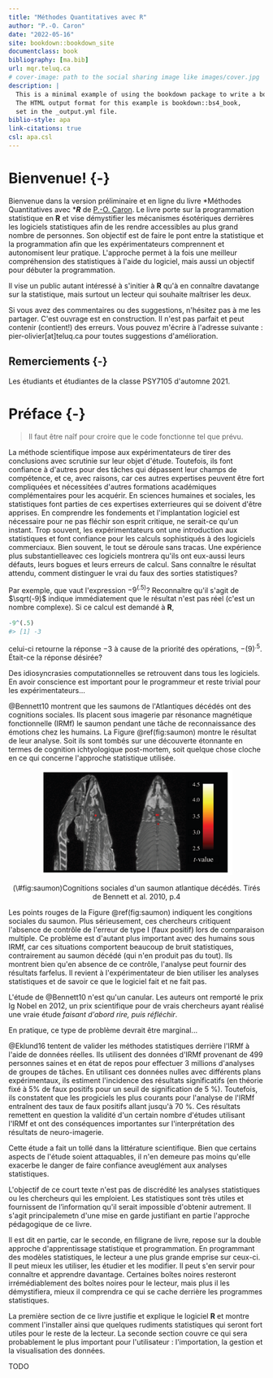 ```yaml
--- 
title: "Méthodes Quantitatives avec R"
author: "P.-O. Caron"
date: "2022-05-16"
site: bookdown::bookdown_site
documentclass: book
bibliography: [ma.bib]
url: mqr.teluq.ca
# cover-image: path to the social sharing image like images/cover.jpg
description: |
  This is a minimal example of using the bookdown package to write a book.
  The HTML output format for this example is bookdown::bs4_book,
  set in the _output.yml file.
biblio-style: apa
link-citations: true
csl: apa.csl
---
```


# Bienvenue! {-}

Bienvenue dans la version préliminaire et en ligne du livre *Méthodes Quantitatives avec ****R*** de [P.-O. Caron](https://www.teluq.ca/siteweb/univ/pcaron.html). Le livre porte sur la programmation statistique en **R** et vise démystifier les mécanismes ésotériques derrières les logiciels statistiques afin de les rendre accessibles au plus grand nombre de personnes. Son objectif est de faire le pont entre la statistique et la programmation afin que les expérimentateurs comprennent et autonomisent leur pratique. L'approche permet à la fois une meilleur compréhension des statistiques à l'aide du logiciel, mais aussi un objectif pour débuter la programmation.

Il vise un public autant intéressé à s'initier à **R** qu'à en connaître davatange sur la statistique, mais surtout un lecteur qui souhaite maîtriser les deux.

Si vous avez des commentaires ou des suggestions, n'hésitez pas à me les partager. C'est ouvrage est en construction. Il n'est pas parfait et peut contenir (contient!) des erreurs. Vous pouvez m'écrire à l'adresse suivante : pier-olivier[at]teluq.ca pour toutes suggestions d'amélioration. 

## Remerciements {-}

Les étudiants et étudiantes de la classe PSY7105 d'automne 2021.

# Préface {-}

> Il faut être naîf pour croire que le code fonctionne tel que prévu.

La méthode scientifique impose aux expérimentateurs de tirer des conclusions avec scrutinie sur leur objet d'étude. Toutefois, ils font confiance à d'autres pour des tâches qui dépassent leur champs de compétence, et ce, avec raisons, car ces autres expertises peuvent être fort compliquées et nécessitées d'autres formations académiques complémentaires pour les acquérir. En sciences humaines et sociales, les statistiques font parties de ces expertises exterrieures qui se doivent d'être apprises. En comprendre les fondements et l'implantation logiciel est nécessaire pour ne pas fléchir son esprit critique, ne serait-ce qu'un instant. Trop souvent, les expérimentateurs ont une introduction aux statistiques et font confiance pour les calculs sophistiqués à des logiciels commerciaux. Bien souvent, le tout se déroule sans tracas. Une expérience plus substantielleavec ces logiciels montrera qu'ils ont eux-aussi leurs défauts, leurs bogues et leurs erreurs de calcul. Sans connaître le résultat attendu, comment distinguer le vrai du faux des sorties statistiques?

Par exemple, que vaut l'expression $-9^{(.5)}$? Reconnaître qu'il s'agit de $\sqrt(-9)$ indique immédiatement que le résultat n'est pas réel (c'est un nombre complexe). Si ce calcul est demandé à **R**,


```r
-9^(.5)
#> [1] -3
```
celui-ci  retourne la réponse $-3$ à cause de la priorité des opérations, $-(9)^{.5}$. Était-ce la réponse désirée? 

Des idiosyncrasies computationnelles se retrouvent dans tous les logiciels. En avoir conscience est important pour le programmeur et reste trivial pour les expérimentateurs...
 
@Bennett10 montrent que les saumons de l'Atlantiques décédés ont des cognitions sociales. Ils placent sous imagerie par résonance magnétique fonctionnelle (IRMf) le saumon pendant une tâche de reconnaissance des émotions chez les humains. La Figure \@ref(fig:saumon) montre le résultat de leur analyse. Soit ils sont tombés sur une découverte étonnante en termes de cognition ichtyologique post-mortem, soit quelque chose cloche en ce qui concerne l'approche statistique utilisée.

<div class="figure" style="text-align: center">
<img src="image//saumon.PNG" alt="Cognitions sociales d'un saumon atlantique décédés. Tirés de Bennett et al. 2010, p.4" width="75%" />
<p class="caption">(\#fig:saumon)Cognitions sociales d'un saumon atlantique décédés. Tirés de Bennett et al. 2010, p.4</p>
</div>

Les points rouges de la Figure \@ref(fig:saumon) indiquent les congitions sociales du saumon. Plus sérieusement, ces chercheurs critiquent l'absence de contrôle de l'erreur de type I (faux positif) lors de comparaison multiple. Ce problème est d'autant plus important avec des humains sous IRMf, car ces situations comportent beaucoup de bruit statistiques, contrairement au saumon décédé (qui n'en produit pas du tout). Ils montrent bien qu'en absence de ce contrôle, l'analyse peut fournir des résultats farfelus. Il revient à l'expérimentateur de bien utiliser les analyses statistiques et de savoir ce que le logiciel fait et ne fait pas.

L'étude de @Bennett10 n'est qu'un canular. Les auteurs ont remporté le prix Ig Nobel en 2012, un prix scientifique pour de vrais chercheurs ayant réalisé une vraie étude *faisant d'abord rire, puis réfléchir*. 

En pratique, ce type de problème devrait être marginal...

@Eklund16 tentent de valider les méthodes statistiques derrière l'IRMf à l'aide de données réelles. Ils utilisent des données d'IRMf provenant de 499 personnes saines et en état de repos pour effectuer 3 millions d'analyses de groupes de tâches. En utilisant ces données nulles avec différents plans expérimentaux, ils estiment l'incidence des résultats significatifs (en théorie fixé à 5% de faux positifs pour un seuil de signification de 5 %). Toutefois, ils constatent que les progiciels les plus courants pour l'analyse de l'IRMf entraînent des taux de faux positifs allant jusqu'à 70 %. Ces résultats remettent en question la validité d'un certain nombre d'études utilisant l'IRMf et ont des conséquences importantes sur l'interprétation des résultats de neuro-imagerie.

Cette étude a fait un tollé dans la littérature scientifique. Bien que certains aspects de l'étude soient attaquables, il n'en demeure pas moins qu'elle exacerbe le danger de faire confiance aveuglément aux analyses statistiques.

L'objectif de ce court texte n'est pas de discrédité les analyses statistiques ou les chercheurs qui les emploient. Les statistiques sont très utiles et fournissent de l’information qu'il serait impossible d'obtenir autrement. Il s'agit principalemetn d'une mise en garde justifiant en partie l'approche pédagogique de ce livre.

Il est dit en partie, car le seconde, en filigrane de livre, repose sur la double approche d'apprentissage statistique et programmation. En programmant des modèles statistiques, le lecteur a une plus grande emprise sur ceux-ci. Il peut mieux les utiliser, les étudier et les modifier. Il peut s'en servir pour connaître et apprendre davantage. Certaines boîtes noires resteront irrémédiablement des boîtes noires pour le lecteur, mais plus il les démystifiera, mieux il comprendra ce qui se cache derrière les programmes statistiques.

La première section de ce livre justifie et explique le logiciel **R** et montre comment l'installer ainsi que quelques rudiments statistiques qui seront fort utiles pour le reste de la lecteur. La seconde section couvre ce qui sera probablement le plus important pour l'utilisateur : l'importation, la gestion et la visualisation des données. 

TODO


